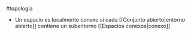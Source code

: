 #topología 

- Un espacio es localmente conexo si cada [[Conjunto abierto|entorno abierto]] contiene un subentorno [[Espacios conexos|conexo]]